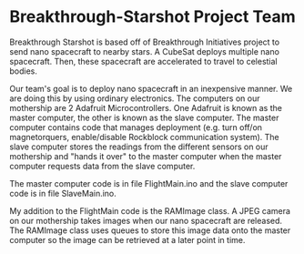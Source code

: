 # Breakthrough-Starshot Project Team

Breakthrough Starshot is based off of Breakthrough Initiatives project to send nano spacecraft to nearby stars. A CubeSat deploys 
multiple nano spacecraft. Then, these spacecraft are accelerated to travel to celestial bodies. 

Our team's goal is to deploy nano spacecraft in an inexpensive manner. We are doing this by using ordinary electronics. The computers on
our mothership are 2 Adafruit Microcontrollers. One Adafruit is known as the master computer, the other is known as the slave computer. 
The master computer contains code that manages deployment (e.g. turn off/on magnetorquers, enable/disable Rockblock communication system).
The slave computer stores the readings from the different sensors on our mothership and "hands it over" to the master computer when the
master computer requests data from the slave computer. 

The master computer code is in file FlightMain.ino and the slave computer code is in file SlaveMain.ino. 

My addition to the FlightMain code is the RAMImage class. A JPEG camera on our mothership takes images when our nano spacecraft are released. The RAMImage class uses queues to store this image data onto the master computer so the image can be retrieved at a later point in time. 
